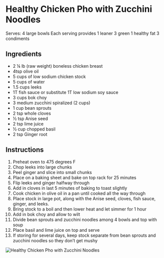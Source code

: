# Healthy Chicken Pho with Zucchini Noodles

Serves: 4 large bowls
Each serving provides
1 leaner
3 green
1 healthy fat
3 condiments

## Ingredients
* 2 ¼ lb (raw weight) boneless chicken breast
* 4tsp olive oil
* 5 cups of low sodium chicken stock
* 5 cups of water
* 1.5 cups leeks
* 1T fish sauce or substitute 1T low sodium soy sauce
* 3 cups bok choy
* 3 medium zucchini spiralized (2 cups)
* 1 cup bean sprouts
* 2 tsp whole cloves
* ½ tsp Anise seed
* 2 tsp lime juice
* ½ cup chopped basil
* 2 tsp Ginger root

## Instructions
1. Preheat oven to 475 degrees F
2. Chop leeks into large chunks
3. Peel ginger and slice into small chunks
4. Place on a baking sheet and bake on top rack for 25 minutes
5. Flip leeks and ginger halfway through
6. Add in cloves in last 5 minutes of baking to toast slightly
7. Cook chicken in olive oil in a pan until cooked all the way through
8. Place stock in large pot, along with the Anise seed, cloves, fish sauce, ginger, and leeks.
9. Bring stock to a boil and then lower heat and let simmer for 1 hour
10. Add in bok choy and allow to wilt
11. Divide bean sprouts and zucchini noodles among 4 bowls and top with soup
12. Place basil and lime juice on top and serve
13. If storing for several days, keep stock separate from bean sprouts and zucchini noodles so they don’t get mushy

![Healthy Chicken Pho with Zucchini Noodles](./Healthy%20Chicken%20Pho%20with%20Zucchini%20Noodles.png)

